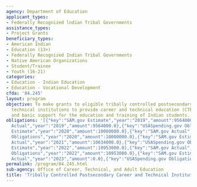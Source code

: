 ```yaml
---
agency: Department of Education
applicant_types:
- Federally Recognized lndian Tribal Governments
assistance_types:
- Project Grants
beneficiary_types:
- American Indian
- Education (13+)
- Federally Recognized Indian Tribal Governments
- Native American Organizations
- Student/Trainee
- Youth (16-21)
categories:
- Education - Indian Education
- Education - Vocational Development
cfda: '84.245'
layout: program
objective: To make grants to eligible tribally controlled postsecondary career and
  technical institutions to provide career and technical education (CTE) services
  and basic support for the education and training of Indian students.
obligations: '[{"key":"SAM.gov Estimate","year":"2019","amount":9564000.0},{"key":"SAM.gov
  Actual","year":"2019","amount":9564000.0},{"key":"USASpending.gov Obligations","year":"2019","amount":9557800.0},{"key":"SAM.gov
  Estimate","year":"2020","amount":10000000.0},{"key":"SAM.gov Actual","year":"2020","amount":10000000.0},{"key":"USASpending.gov
  Obligations","year":"2020","amount":10000000.0},{"key":"SAM.gov Estimate","year":"2021","amount":10634000.0},{"key":"SAM.gov
  Actual","year":"2021","amount":10634000.0},{"key":"USASpending.gov Obligations","year":"2021","amount":10634000.0},{"key":"SAM.gov
  Estimate","year":"2022","amount":10953000.0},{"key":"SAM.gov Actual","year":"2022","amount":10953000.0},{"key":"USASpending.gov
  Obligations","year":"2022","amount":10953000.0},{"key":"SAM.gov Estimate","year":"2023","amount":11953000.0},{"key":"SAM.gov
  Actual","year":"2023","amount":0.0},{"key":"USASpending.gov Obligations","year":"2023","amount":11953000.0}]'
permalink: /program/84.245.html
sub-agency: Office of Career, Technical, and Adult Education
title: 'Tribally Controlled Postsecondary Career and Technical Institutions '
---
```


